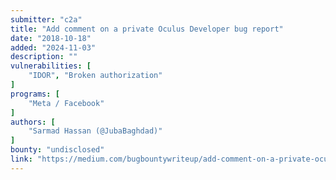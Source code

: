 ```yaml
---
submitter: "c2a"
title: "Add comment on a private Oculus Developer bug report"
date: "2018-10-18"
added: "2024-11-03"
description: ""
vulnerabilities: [
    "IDOR", "Broken authorization"
]
programs: [
    "Meta / Facebook"
]
authors: [
    "Sarmad Hassan (@JubaBaghdad)"
]
bounty: "undisclosed"
link: "https://medium.com/bugbountywriteup/add-comment-on-a-private-oculus-developer-bug-report-93f35bc80b2c"
---
```




